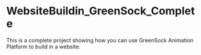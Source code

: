 WebsiteBuildin_GreenSock_Complete
=================================

This is a complete project showing how you can use GreenSock Animation Platform to build in a website. 
